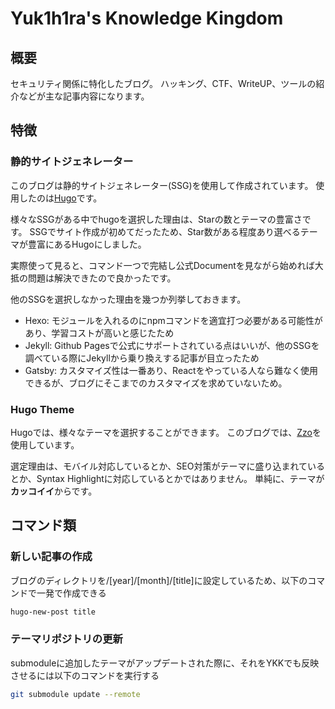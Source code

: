 # Yuk1h1ra's Knowledge Kingdom

## 概要

セキュリティ関係に特化したブログ。
ハッキング、CTF、WriteUP、ツールの紹介などが主な記事内容になります。

## 特徴

### 静的サイトジェネレーター

このブログは静的サイトジェネレーター(SSG)を使用して作成されています。
使用したのは[Hugo](https://github.com/gohugoio/hugo)です。

様々なSSGがある中でhugoを選択した理由は、Starの数とテーマの豊富さです。
SSGでサイト作成が初めてだったため、Star数がある程度あり選べるテーマが豊富にあるHugoにしました。

実際使って見ると、コマンド一つで完結し公式Documentを見ながら始めれば大抵の問題は解決できたので良かったです。

他のSSGを選択しなかった理由を幾つか列挙しておきます。
- Hexo: モジュールを入れるのにnpmコマンドを適宜打つ必要がある可能性があり、学習コストが高いと感じたため
- Jekyll: Github Pagesで公式にサポートされている点はいいが、他のSSGを調べている際にJekyllから乗り換えする記事が目立ったため
- Gatsby: カスタマイズ性は一番あり、Reactをやっている人なら難なく使用できるが、ブログにそこまでのカスタマイズを求めていないため。

### Hugo Theme

Hugoでは、様々なテーマを選択することができます。
このブログでは、[Zzo](https://github.com/zzossig/hugo-theme-zzo)を使用しています。

選定理由は、モバイル対応しているとか、SEO対策がテーマに盛り込まれているとか、Syntax Highlightに対応しているとかではありません。
単純に、テーマが**カッコイイ**からです。

## コマンド類

### 新しい記事の作成

ブログのディレクトリを/[year]/[month]/[title]に設定しているため、以下のコマンドで一発で作成できる

```bash
hugo-new-post title
```

### テーマリポジトリの更新

submoduleに追加したテーマがアップデートされた際に、それをYKKでも反映させるには以下のコマンドを実行する

```bash
git submodule update --remote
```